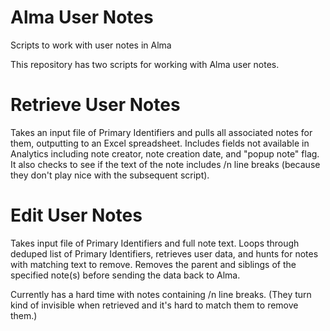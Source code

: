 # Alma User Notes
Scripts to work with user notes in Alma

This repository has two scripts for working with Alma user notes.

# Retrieve User Notes
Takes an input file of Primary Identifiers and pulls all associated notes for them, outputting to an Excel spreadsheet. Includes fields not available in Analytics including note creator, note creation date, and "popup note" flag. It also checks to see if the text of the note includes /n line breaks (because they don't play nice with the subsequent script). 

# Edit User Notes
Takes input file of Primary Identifiers and full note text. Loops through deduped list of Primary Identifiers, retrieves user data, and hunts for notes with matching text to remove. Removes the parent and siblings of the specified note(s) before sending the data back to Alma.

Currently has a hard time with notes containing /n line breaks. (They turn kind of invisible when retrieved and it's hard to match them to remove them.)
